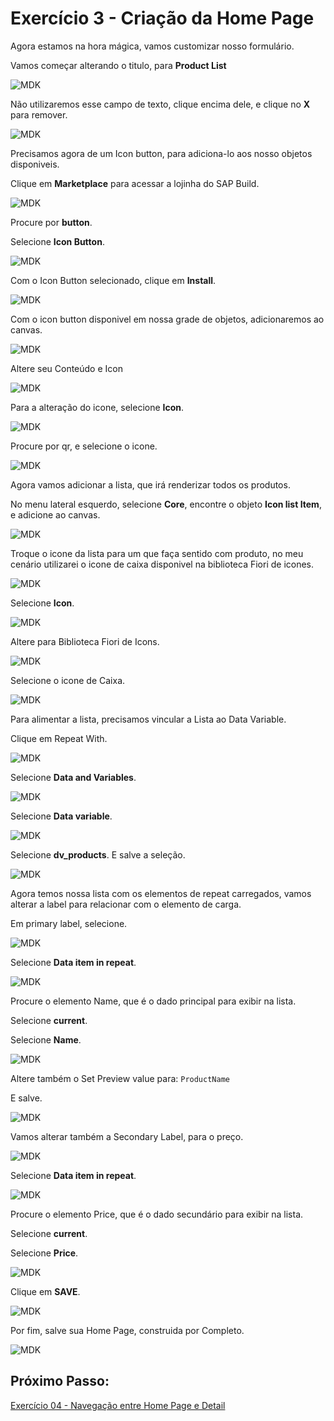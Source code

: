 # Exercício 3 - Criação da Home Page

Agora estamos na hora mágica, vamos customizar nosso formulário.

Vamos começar alterando o titulo, para __Product List__

![MDK](images/img1.png)

Não utilizaremos esse campo de texto, clique encima dele, e clique no __X__ para remover.

![MDK](images/img2.png)

Precisamos agora de um Icon button, para adiciona-lo aos nosso objetos disponiveis.

Clique em __Marketplace__ para acessar a lojinha do SAP Build.

![MDK](images/img3.png)

Procure por __button__.

Selecione __Icon Button__.

![MDK](images/img4.png)

Com o Icon Button selecionado, clique em __Install__.

![MDK](images/img5.png)

Com o icon button disponivel em nossa grade de objetos, adicionaremos ao canvas.

![MDK](images/img6.png)

Altere seu Conteúdo e Icon

![MDK](images/img7.png)

Para a alteração do icone, selecione __Icon__.

![MDK](images/img8.png)

Procure por qr, e selecione o icone.

![MDK](images/img9.png)

Agora vamos adicionar a lista, que irá renderizar todos os produtos.

No menu lateral esquerdo, selecione __Core__, encontre o objeto __Icon list Item__, e adicione ao canvas.

![MDK](images/img10.png)

Troque o icone da lista para um que faça sentido com produto, no meu cenário utilizarei o icone de caixa disponivel na biblioteca Fiori de icones.

![MDK](images/img11.png)

Selecione __Icon__.

![MDK](images/img12.png)

Altere para Biblioteca Fiori de Icons.

![MDK](images/img13.png)

Selecione o icone de Caixa.

![MDK](images/img14.png)

Para alimentar a lista, precisamos vincular a Lista ao Data Variable.

Clique em Repeat With.

![MDK](images/img15.png)

Selecione __Data and Variables__.

![MDK](images/img16.png)

Selecione __Data variable__.

![MDK](images/img17.png)

Selecione __dv_products__.
E salve a seleção.

![MDK](images/img18.png)

Agora temos nossa lista com os elementos de repeat carregados, vamos alterar a label para relacionar com o elemento de carga.

Em primary label, selecione.

![MDK](images/img19.png)

Selecione __Data item in repeat__.

![MDK](images/img20.png)

Procure o elemento Name, que é o dado principal para exibir na lista.

Selecione __current__.

Selecione __Name__.

![MDK](images/img21.png)

Altere também o Set Preview value para:
```ProductName```
 
E salve.

![MDK](images/img22.png)

Vamos alterar também a Secondary Label, para o preço.

![MDK](images/img23.png)

Selecione __Data item in repeat__.

![MDK](images/img24.png)

Procure o elemento Price, que é o dado secundário para exibir na lista.

Selecione __current__.

Selecione __Price__.

![MDK](images/img25.png)

Clique em __SAVE__.

![MDK](images/img26.png)

Por fim, salve sua Home Page, construida por Completo.

![MDK](images/img27.png)

## Próximo Passo:

[Exercício 04 -  Navegação entre Home Page e Detail](/exercises/ex4/README.md)
